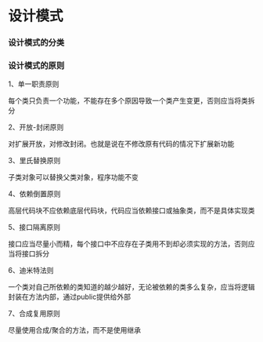 # 设计模式



### 设计模式的分类





### 设计模式的原则

1、单一职责原则

每个类只负责一个功能，不能存在多个原因导致一个类产生变更，否则应当将类拆分

2、开放-封闭原则

对扩展开放，对修改封闭。也就是说在不修改原有代码的情况下扩展新功能

3、里氏替换原则

子类对象可以替换父类对象，程序功能不变

4、依赖倒置原则

高层代码块不应依赖底层代码块，代码应当依赖接口或抽象类，而不是具体实现类

5、接口隔离原则

接口应当尽量小而精，每个接口中不应存在子类用不到却必须实现的方法，否则应当将接口拆分

6、迪米特法则

一个类对自己所依赖的类知道的越少越好，无论被依赖的类多么复杂，应当将逻辑封装在方法内部，通过public提供给外部

7、合成复用原则

尽量使用合成/聚合的方法，而不是使用继承